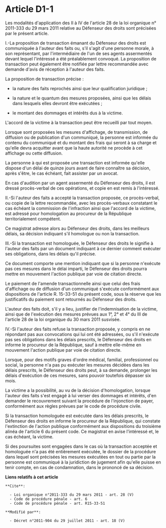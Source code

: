 # Article D1-1

Les modalités d'application des II à IV de l'article 28 de la loi organique n° 2011-333 du 29 mars 2011 relative au Défenseur
des droits sont précisées par le présent article. 

I.-La proposition de transaction émanant du Défenseur des droits est communiquée à l'auteur des faits ou, s'il s'agit d'une
personne morale, à son représentant, par l'intermédiaire de l'un de ses agents assermentés devant lequel l'intéressé a été
préalablement convoqué. La proposition de transaction peut également être notifiée par lettre recommandée avec demande d'avis
de réception à l'auteur des faits. 

La proposition de transaction précise :

- la nature des faits reprochés ainsi que leur qualification juridique ;

- la nature et le quantum des mesures proposées, ainsi que les délais dans lesquels elles devront être exécutées ;

- le montant des dommages et intérêts dus à la victime. 

L'accord de la victime à la transaction peut être recueilli par tout moyen. 

Lorsque sont proposées les mesures d'affichage, de transmission, de diffusion ou de publication d'un communiqué, la personne
est informée du contenu du communiqué et du montant des frais qui seront à sa charge et qu'elle devra acquitter avant que la
haute autorité ne procède à cet affichage ou cette diffusion. 

La personne à qui est proposée une transaction est informée qu'elle dispose d'un délai de quinze jours avant de faire
connaître sa décision, après s'être, le cas échéant, fait assister par un avocat. 

En cas d'audition par un agent assermenté du Défenseur des droits, il est dressé procès-verbal de ces opérations, et copie en
est remis à l'intéressé. 

II.-Si l'auteur des faits a accepté la transaction proposée, ce procès-verbal, ou copie de la lettre recommandée, avec les
procès-verbaux constatant le cas échéant la commission de l'infraction ainsi que l'accord de la victime, est adressé pour
homologation au procureur de la République territorialement compétent. 

Ce magistrat adresse alors au Défenseur des droits, dans les meilleurs délais, sa décision indiquant s'il homologue ou non la
transaction. 

III.-Si la transaction est homologuée, le Défenseur des droits le signifie à l'auteur des faits par un document indiquant à
ce dernier comment exécuter ses obligations, dans les délais qu'il précise. 

Ce document comporte une mention indiquant que si la personne n'exécute pas ces mesures dans le délai imparti, le Défenseur
des droits pourra mettre en mouvement l'action publique par voie de citation directe. 

Le paiement de l'amende transactionnelle ainsi que celui des frais d'affichage ou de diffusion d'un communiqué s'exécute
conformément aux dispositions de l'article R. 15-33-51 du présent code, sous la réserve que les justificatifs du paiement
sont retournés au Défenseur des droits. 

L'auteur des faits doit, s'il y a lieu, justifier de l'indemnisation de la victime, ainsi que de l'exécution des mesures
prévues aux 1°, 2° et 4° du III de l'article 28 de la loi organique du 30 mars 2011 susvisée. 

IV.-Si l'auteur des faits refuse la transaction proposée, y compris en ne répondant pas aux convocations qui lui ont été
adressées, ou s'il n'exécute pas ses obligations dans les délais prescrits, le Défenseur des droits en informe le procureur
de la République, sauf à mettre elle-même en mouvement l'action publique par voie de citation directe. 

Lorsque, pour des motifs graves d'ordre médical, familial, professionnel ou social, la personne n'a pas pu exécuter les
mesures décidées dans les délais prescrits, le Défenseur des droits peut, à sa demande, prolonger les délais d'exécution de
ces mesures, sans pouvoir toutefois dépasser six mois. 

La victime a la possibilité, au vu de la décision d'homologation, lorsque l'auteur des faits s'est engagé à lui verser des
dommages et intérêts, d'en demander le recouvrement suivant la procédure de l'injonction de payer, conformément aux règles
prévues par le code de procédure civile. 

Si la transaction homologuée est exécutée dans les délais prescrits, le Défenseur des droits en informe le procureur de la
République, qui constate l'extinction de l'action publique conformément aux dispositions du troisième alinéa de l'article 6
du présent code. Ce magistrat en avise l'intéressé et, le cas échéant, la victime. 

Si des poursuites sont engagées dans le cas où la transaction acceptée et homologuée n'a pas été entièrement exécutée, le
dossier de la procédure dans lequel sont précisées les mesures exécutées en tout ou partie par la personne est communiqué à
la juridiction de jugement afin qu'elle puisse en tenir compte, en cas de condamnation, dans le prononcé de sa décision.

**Liens relatifs à cet article**

	**Cite**:

	  - Loi organique n°2011-333 du 29 mars 2011 - art. 28 (V)
	  - Code de procédure pénale - art. 6
	  - Code de procédure pénale - art. R15-33-51

	**Modifié par**:

	  - Décret n°2011-904 du 29 juillet 2011 - art. 18 (V)
